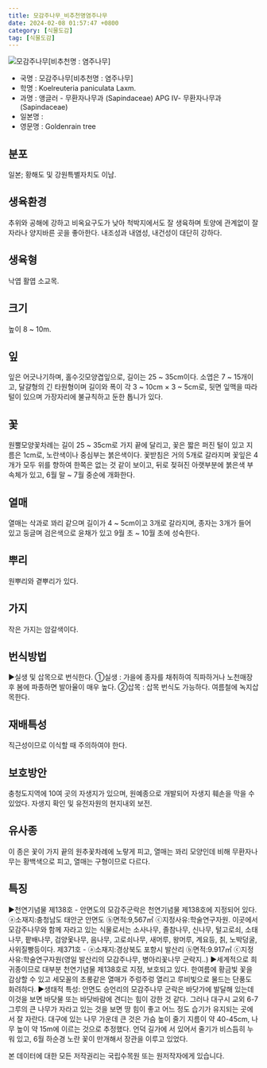 ```yaml
---
title: 모감주나무_비추천명염주나무
date: 2024-02-08 01:57:47 +0800
category: [식물도감]
tag: [식물도감]
---
```




![모감주나무[비추천명 : 염주나무]](/fileUpload/plants/basic/Sapindaceae/Koelreuteria/22969/1_th2.JPG)
- 국명 : 모감주나무[비추천명 : 염주나무]
- 학명 : Koelreuteria paniculata Laxm.
- 과명 : 앵글러 - 무환자나무과 (Sapindaceae) APG Ⅳ- 무환자나무과 (Sapindaceae)
- 일본명 : 
- 영문명 : Goldenrain tree


## 분포
일본; 황해도 및 강원특별자치도 이남.
## 생육환경
추위와 공해에 강하고 비옥요구도가 낮아 척박지에서도 잘 생육하며 토양에 관계없이 잘 자라나 양지바른 곳을 좋아한다. 내조성과 내염성, 내건성이 대단히 강하다.
## 생육형
낙엽 활엽 소교목. 
## 크기
높이 8 ~ 10m.
## 잎
잎은 어긋나기하며, 홀수깃모양겹잎으로, 길이는 25 ~ 35cm이다.  소엽은 7 ~ 15개이고, 달걀형의 긴 타원형이며 길이와 폭이 각 3 ~ 10cm × 3 ~ 5cm로, 뒷면 잎맥을 따라 털이 있으며 가장자리에 불규칙하고 둔한 톱니가 있다.
## 꽃
원뿔모양꽃차례는 길이 25 ~ 35cm로 가지 끝에 달리고, 꽃은 짧은 퍼진 털이 있고 지름은 1cm로, 노란색이나  중심부는 붉은색이다.  꽃받침은 거의 5개로 갈라지며 꽃잎은 4개가 모두 위를 향하여 한쪽은 없는 것 같이 보이고, 뒤로 젖혀진 아랫부분에 붉은색 부속체가 있고, 6월 말 ~ 7월 중순에 개화한다.
## 열매
열매는 삭과로 꽈리 같으며 길이가 4 ~ 5cm이고 3개로 갈라지며, 종자는 3개가 들어 있고 둥글며 검은색으로 윤채가 있고 9월 초 ~ 10월 초에 성숙한다.
## 뿌리
원뿌리와 곁뿌리가 있다.
## 가지
작은 가지는 암갈색이다. 
## 번식방법
▶실생 및 삽목으로 번식한다. ①실생 : 가을에 종자를 채취하여 직파하거나 노천매장 후 봄에 파종하면 발아율이 매우 높다. ②삽목 : 삽목 번식도 가능하다. 여름철에 녹지삽목한다.
## 재배특성
직근성이므로 이식할 때 주의하여야 한다.
## 보호방안
충청도지역에 10여 곳의 자생지가 있으며, 원예종으로 개발되어 자생지 훼손을 막을 수 있었다. 자생지 확인 및 유전자원의 현지내외 보전.
## 유사종
이 종은 꽃이 가지 끝의 원추꽃차례에 노랗게 피고, 열매는 꽈리 모양인데 비해 무환자나무는 황백색으로 피고, 열매는 구형이므로 다르다. 
## 특징
▶천연기념물 제138호 - 안면도의 모감주군락은 천연기념물 제138호에 지정되어 있다. ⓐ소재지:충청남도 태안군 안면도 ⓑ면적:9,567㎡ ⓒ지정사유:학술연구자원. 이곳에서 모감주나무와 함께 자라고 있는 식물로서는 소사나무, 졸참나무, 신나무, 털고로쇠, 소태나무, 팥배나무, 검양옻나무, 음나무, 고로쇠나무, 새머루, 왕머루, 계요등, 칡, 노박덩굴, 사위질빵등이다. 제371호 - ⓐ소재지:경상북도 포항시 발산리 ⓑ면적:9.917㎡ ⓒ지정사유:학술연구자원(영일 발산리의 모감주나무, 병아리꽃나무 군락지..)▶세계적으로 희귀종이므로 대부분 천연기념물 제138호로 지정, 보호되고 있다. 한여름에 황금빛 꽃을 감상할 수 있고 세모꼴의 초롱같은 열매가 주렁주렁 열리고 루비빛으로 물드는 단풍도 화려하다.▶생태적 특성: 안면도 승언리의 모감주나무 군락은 바닷가에 발달해 있는데 이것을 보면 바닷물 또는 바닷바람에 견디는 힘이 강한 것 같다. 그러나 대구시 교외 6-7그루의 큰 나무가 자라고 있는 것을 보면 땅 힘이 좋고 어느 정도 습기가 유지되는 곳에서 잘 자란다. 대구에 있는 나무 가운데 큰 것은 가슴 높이 줄기 지름이 약 40-45cm, 나무 높이 약 15m에 이르는 것으로 추정했다. 언덕 길가에 서 있어서 줄기가 비스듬히 누워 있고, 6월 하순경 노란 꽃이 만개해서 장관을 이루고 있었다.






본 데이터에 대한 모든 저작권리는 국립수목원 또는 원저작자에게 있습니다.
